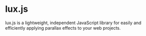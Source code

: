 # lux.js
lux.js is a lightweight, independent JavaScript library for easily and efficiently applying parallax effects to your web projects.
